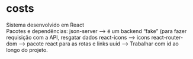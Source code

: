 # costs
Sistema desenvolvido em React<br>
Pacotes e dependências:
    json-server —> é um backend “fake” (para fazer requisição com a API, resgatar dados
    react-icons —> icons
    react-router-dom —> pacote react para as rotas e links
    uuid —> Trabalhar com id ao longo do projeto.
